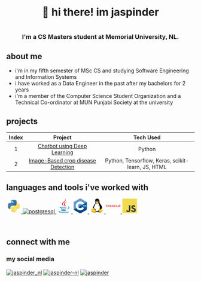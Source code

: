 <h1 align="center"> 👋  hi there! im jaspinder <h1>

<h3 align="center"> I'm a CS Masters student at Memorial University, NL. <h3>

## about me
* i'm in my fifth semester of MSc CS and studying Software Engineering and Information Systems
* i have worked as a Data Engineer in the past after my bachelors for 2 years
* i'm a member of the Computer Science Student Organization and a Technical Co-ordinator at MUN Punjabi Society at the university

## projects

| Index | Project | Tech Used |
|:------:|:-----------------:|:------:|
|   1  |[Chatbot using Deep Learning](https://github.com/jaspinderkohli/chatbot-python)| Python |
|   2  |[Image-Based crop disease Detection](https://devpost.com/software/one-stop-agro?ref_content=user-portfolio&ref_feature=in_progress)| Python, Tensorflow, Keras, scikit-learn, JS, HTML |

## languages and tools i've worked with

<p align="left">
  <a href="https://www.python.org" target="_blank"> <img src="https://raw.githubusercontent.com/devicons/devicon/master/icons/python/python-original.svg" alt="python" width="40" height="40"/> </a>
  <a href="https://www.postgresql.org/" target="_blank"> <img src="https://www.postgresql.org/media/img/about/press/elephant.png" alt="postgresql" width="40" height="40"/> </a>
  <a href="https://www.java.com" target="_blank"> <img src="https://raw.githubusercontent.com/devicons/devicon/master/icons/java/java-original.svg" alt="java" width="40" height="40"/> </a>
  <a href="https://www.w3schools.com/cpp/" target="_blank"> <img src="https://raw.githubusercontent.com/devicons/devicon/master/icons/cplusplus/cplusplus-original.svg" alt="cplusplus" width="40" height="40"/> </a>
  <a href="https://www.linux.org/" target="_blank"> <img src="https://raw.githubusercontent.com/devicons/devicon/master/icons/linux/linux-original.svg" alt="linux" width="40" height="40"/> </a> 
  <a href="https://www.oracle.com/" target="_blank"> <img src="https://raw.githubusercontent.com/devicons/devicon/master/icons/oracle/oracle-original.svg" alt="oracle" width="40" height="40"/> </a>
  <a href="https://developer.mozilla.org/en-US/docs/Web/JavaScript" target="_blank"> <img src="https://raw.githubusercontent.com/devicons/devicon/master/icons/javascript/javascript-original.svg" alt="javascript" width="40" height="40"/> </a>
</p>
<br>

## connect with me

<h3 align="left">my social media</h3>
<p align="left">
<a href="https://twitter.com/jaspinder_nl" target="blank"><img align="center" src="https://raw.githubusercontent.com/rahuldkjain/github-profile-readme-generator/master/src/images/icons/Social/twitter.svg" alt="jaspinder_nl" height="30" width="40" /></a>
<a href="https://www.linkedin.com/in/jaspinder-nl" target="blank"><img align="center" src="https://raw.githubusercontent.com/rahuldkjain/github-profile-readme-generator/master/src/images/icons/Social/linked-in-alt.svg" alt="jaspinder-nl" height="30" width="40" /></a>
<a href="https://leetcode.com/jaspinder" target="blank"><img align="center" src="https://raw.githubusercontent.com/rahuldkjain/github-profile-readme-generator/master/src/images/icons/Social/leet-code.svg" alt="jaspinder" height="30" width="40" /></a>
</p>
<br>

<!--
**jaspinderkohli/jaspinderkohli** is a ✨ _special_ ✨ repository because its `README.md` (this file) appears on your GitHub profile.

Here are some ideas to get you started:

- 🔭 I’m currently working on ...
- 🌱 I’m currently learning ...
- 👯 I’m looking to collaborate on ...
- 🤔 I’m looking for help with ...
- 💬 Ask me about ...
- 📫 How to reach me: ...
- 😄 Pronouns: ...
- ⚡ Fun fact: ...
-->
